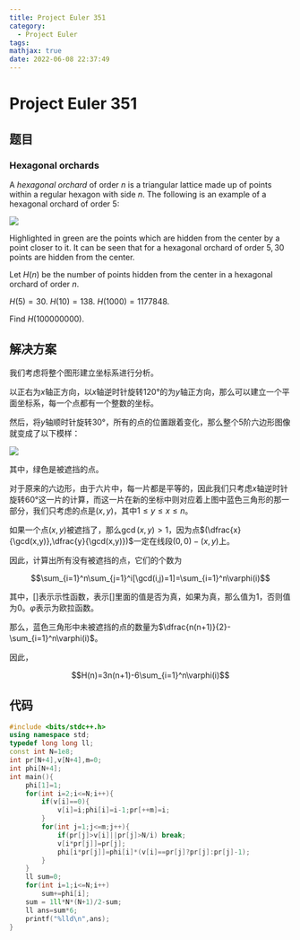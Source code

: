 ```yaml
---
title: Project Euler 351
category:
  - Project Euler
tags:
mathjax: true
date: 2022-06-08 22:37:49
---
```


<escape><!-- more --></escape>

# Project Euler 351

## 题目

### Hexagonal orchards

A *hexagonal orchard* of order $n$ is a triangular lattice made up of points within a regular hexagon with side $n$. The following is an example of a hexagonal orchard of order $5$:

![](../images/p351_hexorchard.png)

Highlighted in green are the points which are hidden from the center by a point closer to it. It can be seen that for a hexagonal orchard of order $5, 30$ points are hidden from the center.

Let $H(n)$ be the number of points hidden from the center in a hexagonal orchard of order $n$.

$H(5) = 30.\ H(10) = 138.\ H(1 000) = 1177848.$

Find $H(100 000 000)$.

## 解决方案

我们考虑将整个图形建立坐标系进行分析。

以正右为$x$轴正方向，以$x$轴逆时针旋转$120°$的为$y$轴正方向，那么可以建立一个平面坐标系，每一个点都有一个整数的坐标。

然后，将$y$轴顺时针旋转$30°$，所有的点的位置跟着变化，那么整个$5$阶六边形图像就变成了以下模样：

![](../images/p351-1.png)

其中，绿色是被遮挡的点。

对于原来的六边形，由于六片中，每一片都是平等的，因此我们只考虑$x$轴逆时针旋转$60°$这一片的计算，而这一片在新的坐标中则对应着上图中蓝色三角形的那一部分，我们只考虑的点是$(x,y)$，其中$1\le y\le x\le n$。

如果一个点$(x,y)$被遮挡了，那么$\gcd(x,y)>1$，因为点$(\dfrac{x}{\gcd(x,y)},\dfrac{y}{\gcd(x,y)})$一定在线段$(0,0)-(x,y)$上。

因此，计算出所有没有被遮挡的点，它们的个数为

$$\sum_{i=1}^n\sum_{j=1}^i[\gcd(i,j)=1]=\sum_{i=1}^n\varphi(i)$$

其中，$[]$表示示性函数，表示$[]$里面的值是否为真，如果为真，那么值为$1$，否则值为$0$。$\varphi$表示为欧拉函数。

那么，蓝色三角形中未被遮挡的点的数量为$\dfrac{n(n+1)}{2}-\sum_{i=1}^n\varphi(i)$。

因此，

$$H(n)=3n(n+1)-6\sum_{i=1}^n\varphi(i)$$

## 代码

```C++
#include <bits/stdc++.h>
using namespace std;
typedef long long ll;
const int N=1e8;
int pr[N+4],v[N+4],m=0;
int phi[N+4];
int main(){
    phi[1]=1;
    for(int i=2;i<=N;i++){
        if(v[i]==0){
            v[i]=i;phi[i]=i-1;pr[++m]=i;
        }
        for(int j=1;j<=m;j++){
            if(pr[j]>v[i]||pr[j]>N/i) break;
            v[i*pr[j]]=pr[j];
            phi[i*pr[j]]=phi[i]*(v[i]==pr[j]?pr[j]:pr[j]-1);
        }
    }
    ll sum=0;
    for(int i=1;i<=N;i++)
        sum+=phi[i];
    sum = 1ll*N*(N+1)/2-sum;
    ll ans=sum*6;
    printf("%lld\n",ans);
}
```

